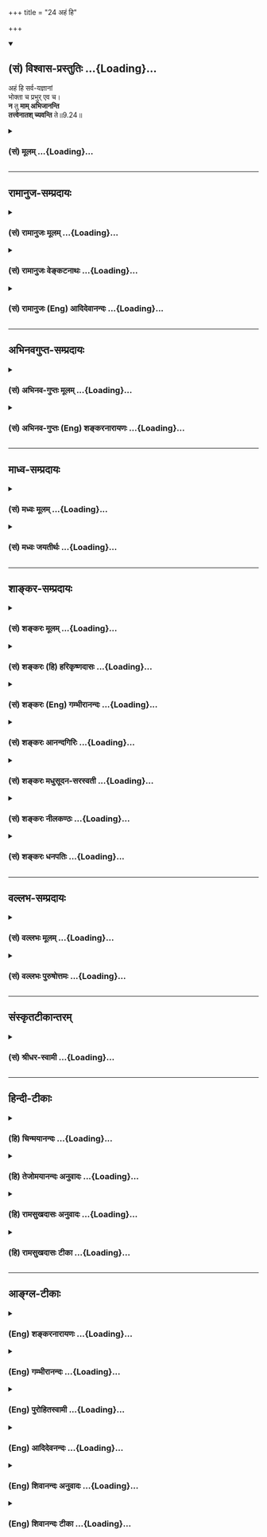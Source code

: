 +++
title = "24 अहं हि"

+++
<div class="js_include" newlevelforh1="2" title="(सं) विश्वास-प्रस्तुतिः" unfilled url="/mahAbhAratam/vyAsaH/shlokashaH/06-bhIShma-parva/03-bhagavad-gItA-parva/saMskRtam/vishvAsa-prastutiH/09_rAja-vidyA-rAja-guhy/24_ahaM_hi.md">
<details open><summary><h2>(सं) विश्वास-प्रस्तुतिः ...{Loading}...</h2></summary>

अहं हि सर्व-यज्ञानां  
भोक्ता च प्रभुर् एव च।  
**न** तु **माम् अभिजानन्ति**  
**तत्त्वेनातश् च्यवन्ति** ते॥9.24॥
</details>
</div>
<div class="js_include collapsed" newlevelforh1="3" title="(सं) मूलम्" unfilled url="/mahAbhAratam/vyAsaH/shlokashaH/06-bhIShma-parva/03-bhagavad-gItA-parva/saMskRtam/mUlam/09_rAja-vidyA-rAja-guhy/24_ahaM_hi.md">
<details><summary><h3>(सं) मूलम् ...{Loading}...</h3></summary>

अहं हि सर्वयज्ञानां भोक्ता च प्रभुरेव च।  
न तु मामभिजानन्ति तत्त्वेनातश्च्यवन्ति ते।।9.24।।
</details>
</div>


_________________
## रामानुज-सम्प्रदायः
<div class="js_include collapsed" newlevelforh1="3" title="(सं) रामानुजः मूलम्" unfilled url="/mahAbhAratam/vyAsaH/shlokashaH/06-bhIShma-parva/03-bhagavad-gItA-parva/saMskRtam/rAmAnujaH/mUlam/09_rAja-vidyA-rAja-guhy/24_ahaM_hi.md">
<details><summary><h3>(सं) रामानुजः मूलम् ...{Loading}...</h3></summary>

।।9.24।।**प्रभुः एव च** तत्र तत्र फलप्रदाता **च अहम्** एव इत्यर्थः। अहो
महद् इदं वैचित्र्यं यद् एकस्मिन् एव कर्मणि वर्तमानाः संकल्पमात्रभेदेन
केचिद् अत्यल्पफलभागिनः,च्यवनस्वभावाः च भवन्ति; केचन
अनवधिकातिशयानन्दपरमपुरुषप्राप्तिरूपफलभागिनः अपुनरावर्त्तिनः च भवन्ति;
इति आह --

</details>
</div>
<div class="js_include collapsed" newlevelforh1="3" title="(सं) रामानुजः वेङ्कटनाथः" unfilled url="/mahAbhAratam/vyAsaH/shlokashaH/06-bhIShma-parva/03-bhagavad-gItA-parva/saMskRtam/rAmAnujaH/venkaTanAthaH/09_rAja-vidyA-rAja-guhy/24_ahaM_hi.md">
<details><summary><h3>(सं) रामानुजः वेङ्कटनाथः ...{Loading}...</h3></summary>

  
  
।।9.24।। अविधिपूर्वकत्वविवरणरूपतां;
तथाविधस्यात्यन्तनैष्फल्यशङ्कापरिहाररूपतां चअहं हि इति श्लोकस्य दर्शयतिअत
इति। सर्वशब्देनेन्द्राद्युद्देशेन क्रियमाणानामित्यभिप्रेतम्। आराध्यश्चेति
भोक्तृशब्दाभिप्रेतोक्तिः। च्यवन्ति इत्यनेन कुतश्चिदिति सिद्धम्; तच्च
तत्तत्कर्मसाध्यमस्थिरं फलमेवेतियान्ति इत्यनन्तरश्लोकवशाद्वाक्यान्तराच्च
लब्धम् तदाहपरिमितेत्यादिना। फलस्य परिमितत्वं देशतः कालतः स्वरूपतश्च।
अतस्तद्भागिनां च्यवनस्वभावता। प्रभुशब्दस्यात्रगतिर्भर्ता प्रभुः साक्षी
\[9।18\] इत्यादिष्विव शास्तृत्वादिविवक्षाव्युदासाय
योग्यमर्थमाहतत्रतत्रेति। सूत्रं च -- फलमत उपपत्तेः \[ब्र.सू.3।2।38\]
इति। यथेन्द्राद्याराधनतया प्रयोगेऽपि तत्रतत्र फलप्रदोऽहम्; न तथा
मदाराधनत्वेऽन्यः फलप्रद इत्येवकारार्थः।  
  

</details>
</div>
<div class="js_include collapsed" newlevelforh1="3" title="(सं) रामानुजः (Eng) आदिदेवानन्दः" unfilled url="/mahAbhAratam/vyAsaH/shlokashaH/06-bhIShma-parva/03-bhagavad-gItA-parva/saMskRtam/rAmAnujaH/english/AdidevAnandaH/09_rAja-vidyA-rAja-guhy/24_ahaM_hi.md">
<details><summary><h3>(सं) रामानुजः (Eng) आदिदेवानन्दः ...{Loading}...</h3></summary>

9.24 I am 'the only Lord' - the meaning is that I alone am the bestower of rewards everywhere. How wonderful is this, that though devoting themselves to the same kind of action, on account of the difference in intention some partake of a very small reward with the likelihood of fall, while some others partake of a reward in the form of attainment of the Supreme Person which is unalloyed, limitless, and incomparable! Sri Krsna explains this:

</details>
</div>


_________________
## अभिनवगुप्त-सम्प्रदायः
<div class="js_include collapsed" newlevelforh1="3" title="(सं) अभिनव-गुप्तः मूलम्" unfilled url="/mahAbhAratam/vyAsaH/shlokashaH/06-bhIShma-parva/03-bhagavad-gItA-parva/saMskRtam/abhinava-guptaH/mUlam/09_rAja-vidyA-rAja-guhy/24_ahaM_hi.md">
<details><summary><h3>(सं) अभिनव-गुप्तः मूलम् ...{Loading}...</h3></summary>

।।9.23 -- 9.25।। येऽपीत्यादि प्रयतात्मनः इत्यन्तम्। येऽपि
नामधेयान्तरैरुपासते तेऽपि मामेवोपासते। न हि ब्रह्मव्यतिरेकि
किञ्चिदुपास्यमस्ति। किन्तु अविधिना इति विशेषः। अविधिः अन्यो विधिः।
नानाप्रकारैर्विधभिरहमेव परब्रह्मसत्तास्वभावो याज्य इति। न तु यथा
अन्यैर्दर्शनान्तरदूषणसमुपार्जितमहापातकम +++(S; omit पातक -- )+++ --
लीमसैर्व्याख्यातम् अविधिना; दुष्टविधिना इति। एवं हि सति मामेव यजन्ते;
सर्वयज्ञानाञ्चाहमेव भोक्ता इति दृश्यमानमेतदसमञ्जसीभवेत् इत्यलं
कल्मषकलिलैस्साकं संलापेन। अस्मद्गुरवस्तु निरूपयन्ति -- अन्या
स्वात्मव्यतिरिक्ता भेदवादनयेन ब्रह्मस्वभावहीनैव काचिद्देवता इति गृहीत्वा
तामेव \[ये\] यजन्ते तेऽपि वस्तुतो मामेव स्वात्मरूपं यजन्ते; किं तु
अविधिना दुष्टेन विधिना भेदग्रहणरूपेण,+++(S; भेदग्रहरूपेण)+++ इति। अत एवाह -- न
तु मां स्वात्मानं तत्त्वेन देवतारूपतया भोक्तृत्वेन जानन्ति; अतश्चलन्ति
ते,+++(S; ; N च्यवन्ते)+++ मद्रूपात्। किम् देवव्रतत्वेन देवान् यान्ति इत्यादि।
एतदेव चलनमिति,+++(S;;N च्यवन)+++ यावत्। ये तु मत्स्वरूपमभेदेन +++(;N --
स्वरूपभेदे (दं)+++ न विदुः; ते देवभूतपितृयागादिनाऽपि मामेव यजन्ते +++(N
यजन्ति)+++। ते च मद्याजिनो मामेव गच्छन्ति +++(N यजन्ति)+++ इत्युपसंहरिष्यति। ननु
द्रव्यत्यागार्थमुद्दिष्टा देवता इत्युच्यते। तत्
कथमनुद्दिश्यस्वात्मतत्त्वस्य याज्यत्वम् आदित्यः प्रायणीयश्चरुः इति
विधिशेषभूतदेवता उद्देशात्मकविध्यन्तरभावितो +++(;N प्रभावितो)+++ ह्यसौ उद्देशः
(श्यः)। न च स्वात्मविषयो +++(S;;N omit विषयो)+++ विधिरस्ति इत्यभिप्रायेणाह --
अविधिपूर्वकं मामिति। स्वात्मव्यतिरिक्तायां देवतायामस्ति अपेक्ष्यो विधिः;
अप्राप्तप्रापणरूपत्वात्। स्वात्मा तु परमेश्वरो न विधिपूर्वकः;
विधिपरिप्रापितत्त्वाभावात् +++(S;;N -- परिप्राप्यत्वाभावात्)+++। न हि
तदनुद्देशेन किञ्चित्प्रवर्तते। तेन विधिपरिप्रापितेन्द्रादिदेवतोद्देशेषु
सर्वेषु स +++(S omits सः)+++ स्वात्मा विश्वावभासनस्वभावः
तदुद्देश्यदेवतावभासभित्ति +++(;N substitutes -- भित्ति with मिति -- )+++
स्थानीयतयैव अहमहमिकया सततावभासमानः स्रक्सूत्रकल्पः सततोद्दिष्टः इति
युक्तिसिद्धमेतत्; मामेव यजन्ति अविधिपूर्वकत्वात् \[इति\]।
मुख्यभूतमत्प्राप्तिफलस्य तान्प्रति कर्त्रभिप्रायत्वं नास्ति; अपि तु
परिमितदक्षिणास्थानीयेन्द्रादिपद ( -- येन्द्रपदातिमात्र N येन्द्रपदादि K
[n] -- इन्द्रादिपदमात्र -- ) -- मात्रप्राप्तेरेव +++(; K [n] प्राप्तय एव N
प्राप्त एव)+++ याजकवच्चरितार्थत्वमेषाम् इति प्रथयितुं परस्मैपदम्। यदुक्तं
मयैव -- वेदान् वेद न वेद शाम्भवपदं दूयेत निर्वेदवान्  
  
स्वर्गार्थी यजमानतां प्रतिजहज्जातो यजन् याजकः।  
  
सर्वाः कर्मरसप्रवाहविसराः +++(K प्रसराः)+++ संवित्स्रवन्त्योऽखिलाः  
  
स्त्वामा (स्वात्मा) नन्दमहाम्बुधिं विदधते नाप्राप्य पूर्णां,
स्थितिम्।। इति  
  
एवं य उक्तक्रमेण वेत्ति तस्येन्द्रादिदेवतायागोऽपि परमेश्वरयाग इति।

</details>
</div>
<div class="js_include collapsed" newlevelforh1="3" title="(सं) अभिनव-गुप्तः (Eng) शङ्करनारायणः" unfilled url="/mahAbhAratam/vyAsaH/shlokashaH/06-bhIShma-parva/03-bhagavad-gItA-parva/saMskRtam/abhinava-guptaH/english/shankaranArAyaNaH/09_rAja-vidyA-rAja-guhy/24_ahaM_hi.md">
<details><summary><h3>(सं) अभिनव-गुप्तः (Eng) शङ्करनारायणः ...{Loading}...</h3></summary>

9.24 See Comment under 9.26

</details>
</div>


_________________
## माध्व-सम्प्रदायः
<div class="js_include collapsed" newlevelforh1="3" title="(सं) मध्वः मूलम्" unfilled url="/mahAbhAratam/vyAsaH/shlokashaH/06-bhIShma-parva/03-bhagavad-gItA-parva/saMskRtam/madhvaH/mUlam/09_rAja-vidyA-rAja-guhy/24_ahaM_hi.md">
<details><summary><h3>(सं) मध्वः मूलम् ...{Loading}...</h3></summary>

।।9.24।। कारणमाह विधिपूर्वकत्वे -- अहं हीति।

</details>
</div>
<div class="js_include collapsed" newlevelforh1="3" title="(सं) मध्वः जयतीर्थः" unfilled url="/mahAbhAratam/vyAsaH/shlokashaH/06-bhIShma-parva/03-bhagavad-gItA-parva/saMskRtam/madhvaH/jayatIrthaH/09_rAja-vidyA-rAja-guhy/24_ahaM_hi.md">
<details><summary><h3>(सं) मध्वः जयतीर्थः ...{Loading}...</h3></summary>

।।9.24।। अहं क्रतुः \[9।16\] इत्यादिनोक्तत्वादहं हीति पुनरुक्तिरित्यत आह
-- **कारणमि**ति। त्रैविद्यादिकृतानां यज्ञानां भगवांश्चेद्भोक्ता कथं
तर्ह्यविधिपूर्वकत्वं इति शङ्कायामिति शेषः।

</details>
</div>


_________________
## शाङ्कर-सम्प्रदायः
<div class="js_include collapsed" newlevelforh1="3" title="(सं) शङ्करः मूलम्" unfilled url="/mahAbhAratam/vyAsaH/shlokashaH/06-bhIShma-parva/03-bhagavad-gItA-parva/saMskRtam/shankaraH/mUlam/09_rAja-vidyA-rAja-guhy/24_ahaM_hi.md">
<details><summary><h3>(सं) शङ्करः मूलम् ...{Loading}...</h3></summary>

।।9.24।। -- **अहं हि सर्वयज्ञानां** श्रौतानां स्मार्तानां च सर्वेषां
यज्ञानां देवतात्मत्वेन **भोक्ता च प्रभुः एव च।** मत्स्वामिको हि यज्ञः;
अधियज्ञोऽहमेवात्र (गीता 8।4) इति हि उक्तम्। तथा **न तु माम् अभिजानन्ति
तत्त्वेन** यथावत्। **अत**श्च अविधिपूर्वकम् इष्ट्वा यागफलात् **च्यवन्ति**
प्रच्यवन्ते **ते**।। येऽपि अन्यदेवताभक्तिमत्त्वेन अविधिपूर्वकं यजन्ते;
तेषामपि यागफलं अवश्यंभावि। कथम् --,

</details>
</div>
<div class="js_include collapsed" newlevelforh1="3" title="(सं) शङ्करः (हि) हरिकृष्णदासः" unfilled url="/mahAbhAratam/vyAsaH/shlokashaH/06-bhIShma-parva/03-bhagavad-gItA-parva/saMskRtam/shankaraH/hindI/harikRShNadAsaH/09_rAja-vidyA-rAja-guhy/24_ahaM_hi.md">
<details><summary><h3>(सं) शङ्करः (हि) हरिकृष्णदासः ...{Loading}...</h3></summary>

।।9.24।। उनका पूजन करना अविधिपूर्वक कैसे है सो कहते हैं कि --, श्रौत और
स्मार्त समस्त यज्ञोंका देवतारूपसे मैं ही भोक्ता हूँ और मैं ही स्वामी
हूँ। मैं ही सब यज्ञोंका स्वामी हूँ यह बात अधियज्ञोऽहमेवात्र इस श्लोकमें
भी कही गयी है। परंतु वे अज्ञानी इस प्रकार यथार्थ तत्त्वसे मुझे नहीं
जानते। अतः अविधिपूर्वक पूजन करके वे यज्ञके असली फलसे गिर जाते हैं
अर्थात् उनका पतन हो जाता है।

</details>
</div>
<div class="js_include collapsed" newlevelforh1="3" title="(सं) शङ्करः (Eng) गम्भीरानन्दः" unfilled url="/mahAbhAratam/vyAsaH/shlokashaH/06-bhIShma-parva/03-bhagavad-gItA-parva/saMskRtam/shankaraH/english/gambhIrAnandaH/09_rAja-vidyA-rAja-guhy/24_ahaM_hi.md">
<details><summary><h3>(सं) शङ्करः (Eng) गम्भीरानन्दः ...{Loading}...</h3></summary>

9.24 As the Self of the deities (of the sacrifices), aham, I; hi,
indeed; am the bhokta, enjoyer; ca eva, as also; the prabhuh, Lord;
\[The Lord: 'I being the indwelling Ruler of all.'\] sarva-yajnanam, of
all sacrifices enjoined by the Vedas and the Smrtis. A sacrifice is
verily presided over by Me, for it has been said earlier, 'I Myself am
the entity (called Visnu) that exists in the sacrifice in this body'
(8.4). Tu, but; na abhi-jananti, they do not know; mam, Me as such;
tattvena, in reality. And atah, therefore, by worshipping ignorantly;
te, they; cyavanti, fall from the result of the sacrifice. \['Although
they perform sacrifices with great diligence, still just because they do
not know Me real nature and do not offer the fruits of their sacrifices
to Me, they proceed to the worlds of the respective deities through the
Southern Path (beginning with smoke; see 8.25). Then, after the
exhaustion of the results of those sacrifices and the falling of the
respective bodies (assumed in those worlds) they return to the human
world for rembodiment.'-M.S. (See also 9.20-1.)\] The result of a
sacrifice is inevitable even for those who worship ignorantly out of
their devotion to other deities. How;

</details>
</div>
<div class="js_include collapsed" newlevelforh1="3" title="(सं) शङ्करः आनन्दगिरिः" unfilled url="/mahAbhAratam/vyAsaH/shlokashaH/06-bhIShma-parva/03-bhagavad-gItA-parva/saMskRtam/shankaraH/AnandagiriH/09_rAja-vidyA-rAja-guhy/24_ahaM_hi.md">
<details><summary><h3>(सं) शङ्करः आनन्दगिरिः ...{Loading}...</h3></summary>

।।9.24।। ननु वस्वादित्येन्द्रादिज्ञानपूर्वकमेव तद्भक्तास्तद्याजिनो
भवन्तीति कथमविधिपूर्वकं तेषां यजनमिति शङ्कते -- **कस्मादिति।**
देवतान्तरयाजिनां यजनमविधिपूर्वकमित्यत्र हेत्वर्थत्वेन श्लोकमुत्थापयति --
**उच्यत इति।** सर्वेषां द्विविधानां यज्ञानां वस्वादिदेवतात्वेनाहमेव
भोक्ता स्वेनान्तर्यामिरूपेण प्रभुश्चाहमेवेति प्रसिद्धमेतदिति हिशब्दः।
प्रभुरेव चेत्युक्तं विवृणोति -- **मत्स्वामिको हीति।** तत्र
पूर्वाध्यायगतवाक्यं प्रमाणयति -- **अधियज्ञोऽहमिति।** तथापि
देवतान्तरयाजिनां यजनमविधिपूर्वकमिति कुतः सिद्धं तत्राह -- **तथेति।**
ममैव यज्ञेषु भोक्तृत्वे प्रभुत्वे च सतीति यावत्।
तयोर्भोक्तृप्रभ्वोर्भावस्तत्त्वं तेन भोक्तृत्वेन प्रभुत्वेन च मां
यथावद्यतो न जानन्त्यतो भोक्तृत्वादिना
ममाज्ञानान्मय्यनर्पितकर्माणश्चयवन्ते कर्मफलादित्याह -- **अतश्चेति।**

</details>
</div>
<div class="js_include collapsed" newlevelforh1="3" title="(सं) शङ्करः मधुसूदन-सरस्वती" unfilled url="/mahAbhAratam/vyAsaH/shlokashaH/06-bhIShma-parva/03-bhagavad-gItA-parva/saMskRtam/shankaraH/madhusUdana-sarasvatI/09_rAja-vidyA-rAja-guhy/24_ahaM_hi.md">
<details><summary><h3>(सं) शङ्करः मधुसूदन-सरस्वती ...{Loading}...</h3></summary>

।।9.24।। अविधिपूर्वकत्वं विवृण्वन्फलप्रच्युतिममीषामाह -- अहं
भगवान्वासुदेव एव सर्वेषां यज्ञानां श्रौतानां स्मार्तानां च
तत्तद्देवतारूपेण भोक्ता च स्वेनान्तर्यामिरूपेण अधियज्ञत्वात्प्रभुश्च
फलदाता चेति प्रसिद्धमेतत्। देवतान्तरयाजिनस्तु मामीदृशं तत्त्वेन
भोक्तृत्वेन प्रभुत्वेन च भगवान्वासुदेव एव वस्वादिरूपेण यज्ञानां भोक्ता
स्वेन रूपेण च फलदाता न तदन्योऽस्ति कश्चिदाराध्य इत्येवंरूपेण न जानन्ति।
अतो मत्स्वरूपापरिज्ञानान्महतायासेनेष्ट्वापि
मय्यर्पितकर्माणस्तत्तद्देवलोकं धूमादिमार्गेण गत्वा तद्भोगान्ते च्यवन्ति
प्रच्यवन्ते। तद्भोगजनककर्मक्षयात्तद्देहादिवियुक्ताः पुनर्देहग्रहणाय
मनुष्यलोकं प्रत्यावर्तन्ते। ये तु तत्तद्देवतासु भगवन्तमेव
सर्वान्तर्यामिणं पश्यन्तो यजन्ते ते
भगवदर्पितकर्माणस्तद्विद्यासहितकर्मवशादर्चिरादिमार्गेण ब्रह्मलोकं गत्वा
तत्रोत्पन्नसम्यग्दर्शनास्तद्भोगान्ते मुच्यन्त इति विवेकः।

</details>
</div>
<div class="js_include collapsed" newlevelforh1="3" title="(सं) शङ्करः नीलकण्ठः" unfilled url="/mahAbhAratam/vyAsaH/shlokashaH/06-bhIShma-parva/03-bhagavad-gItA-parva/saMskRtam/shankaraH/nIlakaNThaH/09_rAja-vidyA-rAja-guhy/24_ahaM_hi.md">
<details><summary><h3>(सं) शङ्करः नीलकण्ठः ...{Loading}...</h3></summary>

।।9.24।। हि यतः सर्वयज्ञानामहमेव सर्वदेवतारूपेण भोक्ता प्रभुः फलदाता च।
एवं सति ते मां प्रत्यगभिन्नं तत्त्वेन याथातथ्येन न जानन्ति अतश्च्यवन्ति
ज्ञाननिष्ठामलब्ध्वा संसारगर्ते पतन्ति।

</details>
</div>
<div class="js_include collapsed" newlevelforh1="3" title="(सं) शङ्करः धनपतिः" unfilled url="/mahAbhAratam/vyAsaH/shlokashaH/06-bhIShma-parva/03-bhagavad-gItA-parva/saMskRtam/shankaraH/dhanapatiH/09_rAja-vidyA-rAja-guhy/24_ahaM_hi.md">
<details><summary><h3>(सं) शङ्करः धनपतिः ...{Loading}...</h3></summary>

।।9.24।। एतदेव स्फोरयति -- अहमिति। सर्वयज्ञानां श्रौतानां स्मार्तानां च
देवतारुपेण भोक्तन्तर्यामिरुपेण फलप्रदातृरुपेण प्रभूरेव चाहं हि
प्रसिद्धमेतत्। तथा चैतादृशं मा यतस्तत्त्वेन ये नाभिजानन्तिं
अतोऽविथोपूर्वकमिष्ट्वा यागफलभोगान्ते च्यवन्ति ते मर्त्यलोकं विशन्ति।

</details>
</div>


_________________
## वल्लभ-सम्प्रदायः
<div class="js_include collapsed" newlevelforh1="3" title="(सं) वल्लभः मूलम्" unfilled url="/mahAbhAratam/vyAsaH/shlokashaH/06-bhIShma-parva/03-bhagavad-gItA-parva/saMskRtam/vallabhaH/mUlam/09_rAja-vidyA-rAja-guhy/24_ahaM_hi.md">
<details><summary><h3>(सं) वल्लभः मूलम् ...{Loading}...</h3></summary>

।।9.24।। एतदेव विवृणोति -- अहं हीति। मदङ्गभूतेषु मे शरीरतयाऽवस्थितेषु
तेष्विन्द्रादिदेवेष्वात्मतयाऽवस्थितोऽहमेव सर्वयज्ञानां भोक्ता प्रभुः
फलदाता। चकाराद्यज्ञादिरूपस्तत्साधनादिरूपश्च। न हि स्वहस्तादिकृतं
नात्मकृतं भवतीति केनाप्युपलभ्यते पत्रादिनिष्ठकृतिर्न मूलभूतकृतंति च परं
तथा तत्त्वेन मूलत्वेन तु मां नाभिजानन्ति कर्मजडाः अतोऽन्तवत्फलभोगादपि
पुनश्चयवन्ति। स्वर्गादितः अन्यभावाच्च्यवन्ति पुनः पतन्तीत्यर्थ। ततो
भावभेद एव फलभेदे हेतुरुक्तः।

</details>
</div>
<div class="js_include collapsed" newlevelforh1="3" title="(सं) वल्लभः पुरुषोत्तमः" unfilled url="/mahAbhAratam/vyAsaH/shlokashaH/06-bhIShma-parva/03-bhagavad-gItA-parva/saMskRtam/vallabhaH/puruShottamaH/09_rAja-vidyA-rAja-guhy/24_ahaM_hi.md">
<details><summary><h3>(सं) वल्लभः पुरुषोत्तमः ...{Loading}...</h3></summary>

  
  
।।9.24।। विधिहीनरूपमाह -- अहमिति। हि निश्चयेन सर्वयज्ञानां भोक्ता
तदधिष्ठातृदेवानां मदंशत्वात्तद्रूपेण अहं भोक्ता। चकारेण तद्रूपोऽपि।
प्रभुरेव च; फलदाता चेत्यर्थः। एवकारेण द्वितीयचकारेण च
सर्वप्रभुत्वेन भोक्तृत्वेऽपि मदेकांशप्रीणनमेव भवति; न तु
सर्वप्रभुमत्प्रीतिरिति ज्ञापितम्। एतादृशं मां तु पुनस्तत्त्वेन मूलरूपेण
न अभितः सर्वप्रकारेण जानन्तियावान् यश्चास्मि (तत्त्वतः) यादृशः \[18।55\]
इति। अतस्ते च्यवन्ति पर्यावर्तन्ते। मत्तो वा च्यवन्ति भ्रश्यन्ति।
अत्रायं भावः -- भगवदंशदेवताभजनत्वेन यज्ञादिना वा यत्फलं भवति
तन्महाप्रभुभजनेन भवतिमूलनिषेकः शाखायामपि इति न्यायेन प्रभुभजने तेऽपि
प्रसीदन्ति; तद्भजने त एव प्रसीदन्ति तदंशप्राकट्य च भवेत्। अत एव
युधिष्ठिरेण श्रीभागवतेक्रतुराजेन गोविन्द राजसूयेन पावनीः। यक्ष्ये
विभूतीर्भवतस्तत्सम्पादय नः प्रभो \[10।72।3\] इति विज्ञापितम्। तेन
भगवदिच्छया भगवद्भजनं कुर्वता तदिच्छां ज्ञात्वा तदंशप्राकट्यं चेत्तदा
त**द्री**त्यैव कार्यमन्यथा न
कार्यमेतदज्ञानात्तत्त्वज्ञानाभावः।  
  

</details>
</div>


_________________
## संस्कृतटीकान्तरम्
<div class="js_include collapsed" newlevelforh1="3" title="(सं) श्रीधर-स्वामी" unfilled url="/mahAbhAratam/vyAsaH/shlokashaH/06-bhIShma-parva/03-bhagavad-gItA-parva/saMskRtam/shrIdhara-svAmI/09_rAja-vidyA-rAja-guhy/24_ahaM_hi.md">
<details><summary><h3>(सं) श्रीधर-स्वामी ...{Loading}...</h3></summary>

।।9.24।। एतदेव विवृणोति **-- अहं हीति।** सर्वेषां यज्ञानां
तत्तद्देवतारूपेणाहमेव भोक्ता प्रभुश्च स्वामी फलदातापि चाहमेवेत्यर्थः।
एवंभूतं मां ते तत्त्वेन यथावन्नाभिजानन्ति अतश्च्यवन्ति प्रच्यवन्ते
पुनरावर्तन्ते। येतु सर्वदेवतासु मामेवान्तर्यामिणं पश्यन्तो यजन्ति ते तु
नावर्तन्ते।

</details>
</div>


_________________
## हिन्दी-टीकाः
<div class="js_include collapsed" newlevelforh1="3" title="(हि) चिन्मयानन्दः" unfilled url="/mahAbhAratam/vyAsaH/shlokashaH/06-bhIShma-parva/03-bhagavad-gItA-parva/hindI/chinmayAnandaH/09_rAja-vidyA-rAja-guhy/24_ahaM_hi.md">
<details><summary><h3>(हि) चिन्मयानन्दः ...{Loading}...</h3></summary>

।।9.24।। सभी यज्ञों का भोक्ता और स्वामी एक आत्मा ही है। आत्मा ही विभिन्न
देवता शरीरों में व्यक्त हुआ है; जिसके कारण उन देवताओं को अपनीअपनी
सार्मथ्य प्राप्त हुई है। उनका कृपाप्रसाद प्राप्त करने के लिए भक्तजन उनकी
आराधना करते हैं। भगवान् यहाँ कहते हैं कि श्रद्धापूर्वक इन पूजकों द्वारा
जिन देवताओं का यज्ञादि में आह्वान किया जाता है; उनका मूल अव्ययस्वरूप मैं
ही हूँ। यह पूजा चाहे मन्दिर में हो या मस्जिद में; गिरजाघर में हो या
गुरुद्वारे में। परन्तु क्योंकि वे मेरी परिच्छिन्न शक्तियों के अधिष्ठाता
देवताओं की ही पूजा करते हैं; इसलिए वे मुझे अपने आत्मरूप में नहीं जानते;
जो अनन्तस्वरूप हैं। परिणाम यह होता है कि पुन संसार के शोकमोह और असंख्य
बन्धनों में घिर जाते हैं। इसी सिद्धांत को व्यावहारिक जीवन में लागू करें;
तो ज्ञात होगा कि उन सभी कार्यक्षेत्रों में जहाँ लोग परिश्रम (यज्ञ) करते
हैं; वह सदैव किसी न किसी अनित्य लाभ या फल (देवता) को प्राप्त करने के लिए
ही होता है। वे आध्यात्मिक विकास के लिए परिश्रम नहीं करते; जिससे कि वे
अपने शुद्ध आत्मस्वरूप को पहचान सकें। कामुकता की फिसलन भरी ढलान पर चलते
हुए वे क्रूर पाशविकता के स्तर तक गिर जाते हैं; जो कि मानव के पद और
प्रतिष्ठा पर एक बड़ा कलंक है। पूर्ण सुख और सन्तोष; परम शान्ति और समाधान
हृदय के अन्तरतम भाग में स्थित हैं; न कि बाह्य जगत् के लाभ और सफलता में;
यश और कीर्ति में। हृदय में स्थित इस शाश्वत लाभ की ओर ध्यान न देकर;
कामनाओं के बिच्छुओं से दंशित अविवेकी मनुष्य इतस्तत दौड़ते हैं; और इस
प्रकार अपने साथसाथ उस मार्ग पर चलने वाले अन्य लोगों के लिए भी
दुर्व्यवस्था और दुख उत्पन्न करते हैं। जब ऐसे मोहित लोगों की पीढ़ी
स्वच्छन्दता को प्रोत्साहित कर उपभोग का ही जीवन जीती है; और एक क्षण भी
रुककर अपने कर्मों का मूल्यांकन करने पर कदापि ध्यान नहीं देती; तब अवश्य
ही; उस पीढ़ी का इतिहास विस्फोटित जगत् के मुख पर; उसी विस्फोट से मृत और
अपंग हुए लोगों के उस रक्त से लिखा जाता हैं; जो पुत्रों और पतियों से
वियुक्त हुई माताओं और विधवाओं के अश्रुओं से मिश्रित होता है। निश्चय ही;
वे र्मत्यलोक के दुखों को पुन लौटते हैं। हम यह कैसे कह सकते हैं कि
अविधिपूर्वक पूजन करने पर भी वे भक्तजन किसी फल को प्राप्त करते हैं इस पर
कहते हैं --

</details>
</div>
<div class="js_include collapsed" newlevelforh1="3" title="(हि) तेजोमयानन्दः अनुवादः" unfilled url="/mahAbhAratam/vyAsaH/shlokashaH/06-bhIShma-parva/03-bhagavad-gItA-parva/hindI/tejomayAnandaH/anuvAdaH/09_rAja-vidyA-rAja-guhy/24_ahaM_hi.md">
<details><summary><h3>(हि) तेजोमयानन्दः अनुवादः ...{Loading}...</h3></summary>

।।9.24।। क्योंकि सब यज्ञों का भोक्ता और स्वामी मैं ही हूँ, परन्तु वे
मुझे तत्त्वत: नहीं जानते हैं, इसलिए वे गिरते हैं, अर्थात् संसार को
प्राप्त होते हैं।।

</details>
</div>
<div class="js_include collapsed" newlevelforh1="3" title="(हि) रामसुखदासः अनुवादः" unfilled url="/mahAbhAratam/vyAsaH/shlokashaH/06-bhIShma-parva/03-bhagavad-gItA-parva/hindI/rAmasukhadAsaH/anuvAdaH/09_rAja-vidyA-rAja-guhy/24_ahaM_hi.md">
<details><summary><h3>(हि) रामसुखदासः अनुवादः ...{Loading}...</h3></summary>

।।9.24।। क्योंकि मैं ही सम्पूर्ण यज्ञोंका भोक्ता और स्वामी भी हूँ;
परन्तु वे मेरेको तत्त्वसे नहीं जानते, इसीसे उनका पतन होता है।

</details>
</div>
<div class="js_include collapsed" newlevelforh1="3" title="(हि) रामसुखदासः टीका" unfilled url="/mahAbhAratam/vyAsaH/shlokashaH/06-bhIShma-parva/03-bhagavad-gItA-parva/hindI/rAmasukhadAsaH/TIkA/09_rAja-vidyA-rAja-guhy/24_ahaM_hi.md">
<details><summary><h3>(हि) रामसुखदासः टीका ...{Loading}...</h3></summary>

।।9.24।।*****व्याख्या--***\[दूसरे अध्यायमें भगवान्ने कहा है कि जो भोग
और ऐश्वर्यमें अत्यन्त आसक्त हैं, वे 'मेरेको केवल परमात्माकी तरफ ही चलना
है' -- ऐसा निश्चय नहीं कर सकते (2। 44)। अतः परमात्माकी तरफ चलनेमें दो
बाधाएँ मुख्य हैं-- अपनेको भोगोंका भोक्ता मानना और अपनेको संग्रहका मालिक
मानना। इन दोनोंसे ही मनुष्यकी बुद्धि उलटी हो जाती है, जिससे वह
परमात्मासे सर्वथा विमुख हो जाता है। जैसे, बचनपमें बालक माँके बिना रह
नहीं सकता पर बड़ा होनेपर जब उसका विवाह हो जाता है, तब वह स्त्रीसे 'मेरी
स्त्री है' ऐसा सम्बन्ध जोड़कर उसका भोक्ता और मालिक बन जाता है। फिर उसको
माँ उतनी अच्छी नहीं लगती, सुहाती नहीं। ऐसे ही जब यह जीव भोग और
ऐश्वर्यमें लग जाता है अर्थात् अपनेको भोगोंका भोक्ता और संग्रहका मालिक
मानकर उनका दास बन जाता है और भगवान्से सर्वथा विमुख हो जाता है, तो फिर
उसको यह बात याद ही नहीं रहती कि सबके भोक्ता और मालिक भगवान् हैं। इसीसे
उसका पतन हो जाता है। परन्तु जब इस जीवको चेत हो जाता है कि वास्तवमें
मात्र भोगोंके भोक्ता और मात्र ऐश्वर्यके मालिक भगवान् ही हैं, तो फिर वह
भगवान्में लग जाता है, ठीक रास्तेपर आ जाता है। फिर उसका पतन नहीं
होता। \]  
  
**'अहं हि सर्वयज्ञानां (टिप्पणी प₀ 510.1)** **भोक्ता च प्रभुरेव च'--**
शास्त्रकी आज्ञाके अनुसार मनुष्य यज्ञ, दान, तप, तीर्थ, व्रत आदि जितने
शुभकर्म करते हैं तथा अपने वर्ण-आश्रमकी मर्यादाके अनुसार जितने व्यावहारिक
और शारीरिक कर्तव्य-कर्म करते हैं, उन सब कर्मोंका भोक्ता अर्थात् फलभागी
मैं हूँ। कारण कि वेदोंमें, शास्त्रोंमें, पुराणोंमें, स्मृतिग्रन्थोंमें
प्राणियोंके लिये शुभकर्मोंका जो विधान किया गया है, वह सब-का-सब मेरा ही
बनाया हुआ है, और मेरेको देनेके लिये ही बनाया हुआ है,जिससे ये प्राणी
सम्पूर्ण कर्तव्य-कर्मोंसे और उनके फलोंसे सर्वथा निर्लिप्त रहें, कभी अपने
स्वरूपसे च्युत न हों और अनन्य भावसे केवल मेरेमें ही लगे रहें। अतः उन
सम्पूर्ण शुभ-कर्मोंका और व्यावहारिक तथा शारीरिक कर्तव्य-कर्मोंका भोक्ता
मैं ही हूँ। जैसे सम्पूर्ण यज्ञोंका भोक्ता (फलभागी) मैं ही हूँ, ऐसे ही
सम्पूर्ण संसारका अर्थात् सम्पूर्ण लोक, पदार्थ, व्यक्ति, घटना, परिस्थिति,
क्रिया और प्राणियोंके शरीर, मन, बुद्धि, इन्द्रियाँ आदिका मालिक भी मैं ही
हूँ। कारण कि अपनी प्रसन्नताके लिये ही मैंने अपनेमेंसे इस सम्पूर्ण
सृष्टिकी रचना की है; अतः इन सबकी रचना करनेवाला होनेसे इनका मालिक मैं ही
हूँ।  
  
**विशेष बात**  
  
भगवान्का भोक्ता बनना क्या है;  
  
भगवान्ने कहा है कि महात्माओंकी दृष्टिमें सब कुछ वासुदेव ही है (7। 19) और
मेरी दृष्टिमें भी सत्-असत् सबकुछ मैं ही हूँ (9। 19)। जब सब कुछ मैं ही
हूँ, तो कोई किसी देवताकी पुष्टिके लिये यज्ञ करता है, उस यज्ञके द्वारा
देवतारूपमें मेरी ही पुष्टि होती है। कोई किसीको दान देता है, तो दान
लेनेवालेके रूपमें मेरा ही अभाव दूर होता है, उससे मेरी ही सहायता होती है।
कोई तप करता है, तो उस तपसे तपस्वीके रूपमें मेरेको ही सुख-शान्ति मिलती
है। कोई किसीको भोजन कराता है, तो उस भोजनसे प्राणोंके रूपमें मेरी ही
तृप्ति होती है। कोई शौचस्नान करता है, तो उससे उस मनुष्यके रूपमें मेरेको
ही प्रसन्नता होती है। कोई पेड़-पौधोंको खाद देता है,उनको जलसे सींचता है
तो वह खाद और जल पेड़-पौधोंके रूपमें मेरेको ही मिलता है और उनसे मेरी ही
पुष्टि होती है। कोई किसी दीनदुःखी, अपाहिजकी तन-मन-धनसे सेवा करता है तो
वह मेरी ही सेवा होती है। कोई वैद्यडाक्टर किसी रोगीका इलाज करता है, तो वह
इलाज मेरा ही होता है। कोई कुत्तोंको रोटी डालता है कबूतरोंको दाना डालता
है गायोंकी सेवा करता है भूखोंको अन्न देता है प्यासोंको जल पिलाता है तो
उन सबके रूपमें मेरी ही सेवा होती है। उन सब वस्तुओंको मैं ही ग्रहण करता
हूँ **(टिप्पणी प₀ 510.2)**। जैसे कोई किसी मनुष्यकी सेवा करे, उसके किसी
अङ्गकी सेवा करे, उसके कुटुम्बकी सेवा करे, तो वह सब सेवा उस मनुष्यकी ही
होती है। ऐसे ही मनुष्य जहाँकहीं सेवा करे, जिस-किसीकी सहायता करे, वह सेवा
और सहायता मेरेको ही मिलती है। कारण कि मेरे बिना अन्य कोई है ही नहीं। मैं
ही अनेक रूपोंमें प्रकट हुआ हूँ -- '**बहु स्यां प्रजायेय'** (तैत्तिरीय0
2। 6)। तात्पर्य यह हुआ कि अनेक रूपोंमें सब कुछ ग्रहण करना ही भगवान्का
भोक्ता बनना है। भगवान्का मालिक बनना क्या हैभगवत्तत्त्वको जाननेवाले
भक्तोंकी दृष्टिमें अपरा और पराप्रकृतिरूप मात्र संसारके मालिक भगवान् ही
हैं। संसारमात्रपर उनका ही अधिकार है। सृष्टिकी रचना करें या न करें,
संसारकी स्थिति रखें या न रखें, प्रलय करें या न करें प्राणियोंको चाहे
जहाँ रखें, उनका चाहे जैसा संचालन करें, चाहे जैसा उपभोग करें,अपनी मरजीके
मुताबिक चाहे जैसा परिवर्तन करें, आदि मात्र परिवर्तन-परिवर्द्धन करनेमें
भगवान्की बिलकुल स्वतन्त्रता है। तात्पर्य यह हुआ कि जैसे भोगी पुरुष भोग
और संग्रहका चाहे जैसा उपभोग करनेमें स्वतन्त्र है (जबकि उसकी स्वतन्त्रता
मानी हुई है, वास्तवमें नहीं है), ऐसे ही भगवान् मात्र संसारका चाहे जैसा
परिवर्तनपरिवर्द्धन करनेमें सर्वथा स्वतन्त्र हैं। भगवान्की वह स्वतन्त्रता
वास्तविक है। यही भगवान्का मालिक बनना है।**

</details>
</div>


_________________
## आङ्ग्ल-टीकाः
<div class="js_include collapsed" newlevelforh1="3" title="(Eng) शङ्करनारायणः" unfilled url="/mahAbhAratam/vyAsaH/shlokashaH/06-bhIShma-parva/03-bhagavad-gItA-parva/english/shankaranArAyaNaH/09_rAja-vidyA-rAja-guhy/24_ahaM_hi.md">
<details><summary><h3>(Eng) शङ्करनारायणः ...{Loading}...</h3></summary>

9.24. Because, I am the enjoyer as well as the lord of all sacrifices.
But they do not recognise Me correctly and hence they move away \[from Me\].

</details>
</div>
<div class="js_include collapsed" newlevelforh1="3" title="(Eng) गम्भीरानन्दः" unfilled url="/mahAbhAratam/vyAsaH/shlokashaH/06-bhIShma-parva/03-bhagavad-gItA-parva/english/gambhIrAnandaH/09_rAja-vidyA-rAja-guhy/24_ahaM_hi.md">
<details><summary><h3>(Eng) गम्भीरानन्दः ...{Loading}...</h3></summary>

9.24 I indeed am the enjoyer as also the Lord of all sacrifices; but they do not know Me in reality. Therefore they fall.

</details>
</div>
<div class="js_include collapsed" newlevelforh1="3" title="(Eng) पुरोहितस्वामी" unfilled url="/mahAbhAratam/vyAsaH/shlokashaH/06-bhIShma-parva/03-bhagavad-gItA-parva/english/purohitasvAmI/09_rAja-vidyA-rAja-guhy/24_ahaM_hi.md">
<details><summary><h3>(Eng) पुरोहितस्वामी ...{Loading}...</h3></summary>

9.24 I am the willing recipient of sacrifice, and I am its true Lord.
But these do not know me in truth, and so they sink back.

</details>
</div>
<div class="js_include collapsed" newlevelforh1="3" title="(Eng) आदिदेवनन्दः" unfilled url="/mahAbhAratam/vyAsaH/shlokashaH/06-bhIShma-parva/03-bhagavad-gItA-parva/english/AdidevanandaH/09_rAja-vidyA-rAja-guhy/24_ahaM_hi.md">
<details><summary><h3>(Eng) आदिदेवनन्दः ...{Loading}...</h3></summary>

9.24 For, I am the only enjoyer and the only Lord of all sacrifices.
They do not recognise Me in My true nature; hence they fall.

</details>
</div>
<div class="js_include collapsed" newlevelforh1="3" title="(Eng) शिवानन्दः अनुवादः" unfilled url="/mahAbhAratam/vyAsaH/shlokashaH/06-bhIShma-parva/03-bhagavad-gItA-parva/english/shivAnandaH/anuvAdaH/09_rAja-vidyA-rAja-guhy/24_ahaM_hi.md">
<details><summary><h3>(Eng) शिवानन्दः अनुवादः ...{Loading}...</h3></summary>

9.24 (For) I alone am the enjoyer and also the Lord of all sacrifices;
but they do not know Me in essence (in reality), and hence they fall
(return to this mortal world).

</details>
</div>
<div class="js_include collapsed" newlevelforh1="3" title="(Eng) शिवानन्दः टीका" unfilled url="/mahAbhAratam/vyAsaH/shlokashaH/06-bhIShma-parva/03-bhagavad-gItA-parva/english/shivAnandaH/TIkA/09_rAja-vidyA-rAja-guhy/24_ahaM_hi.md">
<details><summary><h3>(Eng) शिवानन्दः टीका ...{Loading}...</h3></summary>

9.24 अहम् I; हि verily; सर्वयज्ञानाम् of all sacrifices; भोक्ता enjoyer;
च and; प्रभुः Lord; एव alone; च and; न not; तु but; माम् Me; अभिजानन्ति
know; तत्त्वेन in essence (or in reality); अतः hence; च्यवन्ति fall; ते
they.Commentary They do not know that I; the Supreme Self; am the enjoyer of all sacrifices enjoined in the Vedas and the Smritis (the codes of right conduct) and the Lord of all sacrifices. As I am the inner Ruler of this world I am the Lord of all sacrifices (Vide chapter VIII. 4 -- Adhiyajnohamevatra I am the presiding deity of the sacrifice). I am at the beginning and at the end of every sacrifice and yet these people worship other gods. Therefore they worship in ignorance. As they worhsip other gods without recognising Me; and as they have not consecrated their actions to Me; they return to this mortal world after their merits are exhausted from the plane to which they had attained as the result of their sacrifices.Those who are devoted to other gods and who worship Me in ignorance (Avidhipurvakam)
also get the fruit of sacrifice. How (Cf.V.29XV.9)

</details>
</div>
